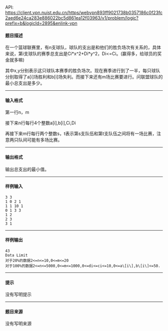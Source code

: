 API: https://client.vpn.nuist.edu.cn/https/webvpn893ff9021738b0357186c0f23fc2aed6e24ca283e886022bc5d861ea12f03963/v1/problem/logic?prefix=b&logicId=2895&enlink-vpn

#### 题目描述

在一个篮球联赛里，有n支球队，球队的支出是和他们的胜负场次有关系的，具体来说，第i支球队的赛季总支出是Ci\*x^2+Di\*y^2，Di<=Ci。(赢得多，给球员的奖金就多嘛)

其中x,y分别表示这只球队本赛季的胜负场次。现在赛季进行到了一半，每只球队分别取得了a\[i\]场胜利和b\[i\]场失利。而接下来还有m场比赛要进行。问联盟球队的最小总支出是多少。

---

#### 输入格式

第一行n，m

接下来n行每行4个整数a\[i\],b\[i\],Ci,Di

再接下来m行每行两个整数s，t表示第s支队伍和第t支队伍之间将有一场比赛，注意两只队间可能有多场比赛。

---

#### 输出格式

输出总支出的最小值。

---

#### 样例输入
```
3 3
1 0 2 1
1 1 10 1
0 1 3 3
1 2
2 3
3 1

```

---

#### 样例输出
```
43
Data Limit
对于20%的数据2<=n<=10,0<=m<=20
对于100%的数据2<=n<=5000,0<=m<=1000,0<=di<=ci<=10,0<=a\[i\],b\[i\]<=50.
```

---

#### 提示

没有写明提示

---

#### 题目来源

没有写明来源